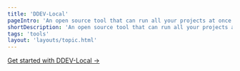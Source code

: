 ```yaml
---
title: 'DDEV-Local'
pageIntro: 'An open source tool that can run all your projects at once with custom configurations.'
shortDescription: 'An open source tool that can run all your projects at once with custom configurations.'
tags: 'tools'
layout: 'layouts/topic.html'
---
```


<a href="https://www.ddev.com/get-started/">Get started with DDEV-Local →</a>
